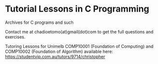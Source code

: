 # Tutorial Lessons in C Programming
Archives for C programs and such

Contact me at chadioetomo(at)gmail(dot)com to get the full questions and exercises.

Tutoring Lessons for Unimelb COMP10001 (Foundation of Computing) and COMP10002 (Foundation of Algorithm) available here:
https://studentvip.com.au/tutors/9714/christopher
